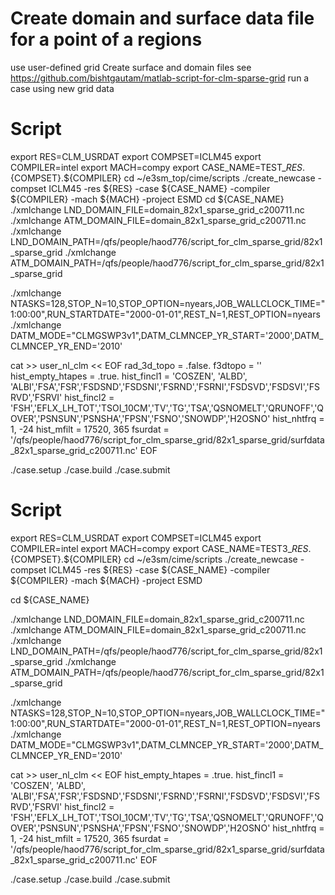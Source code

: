 # Create domain and surface data file for a point of a regions

use user-defined grid
Create surface and domain files see https://github.com/bishtgautam/matlab-script-for-clm-sparse-grid
run a case using new grid data 

# Script
export RES=CLM_USRDAT
export COMPSET=ICLM45 
export COMPILER=intel 
export MACH=compy 
export CASE_NAME=TEST_${RES}.${COMPSET}.${COMPILER}
cd ~/e3sm_top/cime/scripts 
./create_newcase -compset ICLM45 -res ${RES} -case ${CASE_NAME} -compiler ${COMPILER} -mach ${MACH} -project ESMD 
cd ${CASE_NAME}
./xmlchange LND_DOMAIN_FILE=domain_82x1_sparse_grid_c200711.nc 
./xmlchange ATM_DOMAIN_FILE=domain_82x1_sparse_grid_c200711.nc 
./xmlchange LND_DOMAIN_PATH=/qfs/people/haod776/script_for_clm_sparse_grid/82x1_sparse_grid 
./xmlchange ATM_DOMAIN_PATH=/qfs/people/haod776/script_for_clm_sparse_grid/82x1_sparse_grid

./xmlchange NTASKS=128,STOP_N=10,STOP_OPTION=nyears,JOB_WALLCLOCK_TIME="1:00:00",RUN_STARTDATE="2000-01-01",REST_N=1,REST_OPTION=nyears
./xmlchange DATM_MODE="CLMGSWP3v1",DATM_CLMNCEP_YR_START='2000',DATM_CLMNCEP_YR_END='2010'

cat >> user_nl_clm << EOF
rad_3d_topo = .false.
f3dtopo = ''
hist_empty_htapes = .true.
hist_fincl1 = 'COSZEN', 'ALBD', 'ALBI','FSA','FSR','FSDSND','FSDSNI','FSRND','FSRNI','FSDSVD','FSDSVI','FSRVD','FSRVI'
hist_fincl2 = 'FSH','EFLX_LH_TOT','TSOI_10CM','TV','TG','TSA','QSNOMELT','QRUNOFF','QOVER','PSNSUN','PSNSHA','FPSN','FSNO','SNOWDP','H2OSNO'
hist_nhtfrq = 1, -24
hist_mfilt  = 17520, 365
fsurdat = '/qfs/people/haod776/script_for_clm_sparse_grid/82x1_sparse_grid/surfdata_82x1_sparse_grid_c200711.nc'
EOF

./case.setup 
./case.build 
./case.submit



# Script
export RES=CLM_USRDAT
export COMPSET=ICLM45 
export COMPILER=intel 
export MACH=compy 
export CASE_NAME=TEST3_${RES}.${COMPSET}.${COMPILER}
cd ~/e3sm/cime/scripts 
./create_newcase -compset ICLM45 -res ${RES} -case ${CASE_NAME} -compiler ${COMPILER} -mach ${MACH} -project ESMD 

cd ${CASE_NAME}

./xmlchange LND_DOMAIN_FILE=domain_82x1_sparse_grid_c200711.nc 
./xmlchange ATM_DOMAIN_FILE=domain_82x1_sparse_grid_c200711.nc 
./xmlchange LND_DOMAIN_PATH=/qfs/people/haod776/script_for_clm_sparse_grid/82x1_sparse_grid 
./xmlchange ATM_DOMAIN_PATH=/qfs/people/haod776/script_for_clm_sparse_grid/82x1_sparse_grid

./xmlchange NTASKS=128,STOP_N=10,STOP_OPTION=nyears,JOB_WALLCLOCK_TIME="1:00:00",RUN_STARTDATE="2000-01-01",REST_N=1,REST_OPTION=nyears
./xmlchange DATM_MODE="CLMGSWP3v1",DATM_CLMNCEP_YR_START='2000',DATM_CLMNCEP_YR_END='2010'

cat >> user_nl_clm << EOF
hist_empty_htapes = .true.
hist_fincl1 = 'COSZEN', 'ALBD', 'ALBI','FSA','FSR','FSDSND','FSDSNI','FSRND','FSRNI','FSDSVD','FSDSVI','FSRVD','FSRVI'
hist_fincl2 = 'FSH','EFLX_LH_TOT','TSOI_10CM','TV','TG','TSA','QSNOMELT','QRUNOFF','QOVER','PSNSUN','PSNSHA','FPSN','FSNO','SNOWDP','H2OSNO'
hist_nhtfrq = 1, -24
hist_mfilt  = 17520, 365
fsurdat = '/qfs/people/haod776/script_for_clm_sparse_grid/82x1_sparse_grid/surfdata_82x1_sparse_grid_c200711.nc'
EOF

./case.setup 
./case.build 
./case.submit

